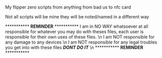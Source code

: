 My flipper zero scripts from anything from bad us to nfc card

Not all scripts will be mine they will be noted/named in a different way

*********** **REMINDER** ***********
I am in NO WAY whatsoever at all responsible for whatever you may do with theses files, each user is responsible for their own uses of these files. \n
I am NOT responsible for any damage to any devices \n
I am NOT responsible for any legal troubles you get into with these files ***DONT DO IT*** \n
*********** **REMINDER** ***********
